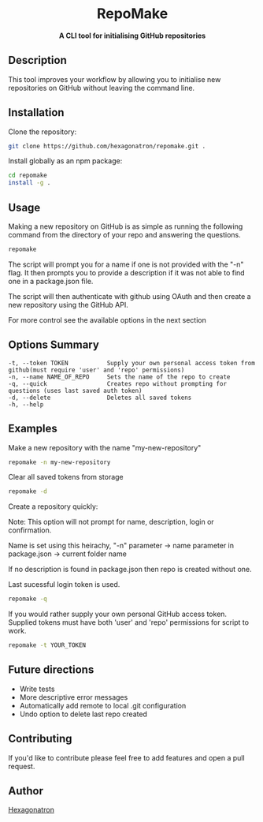 <h1 align="center"> RepoMake </h1>

<p align="center"> <b>A CLI tool for initialising GitHub repositories</b> </p>

## Description

This tool improves your workflow by allowing you to initialise new repositories on GitHub without leaving the command line.

## Installation

Clone the repository:
````bash
git clone https://github.com/hexagonatron/repomake.git .
````

Install globally as an npm package:
````bash
cd repomake
install -g .
````

## Usage

Making a new repository on GitHub is as simple as running the following command from the directory of your repo and answering the questions.
````bash
repomake
````

The script will prompt you for a name if one is not provided with the "-n" flag. It then prompts you to provide a description if it was not able to find one in a package.json file.

The script will then authenticate with github using OAuth and then create a new repository using the GitHub API.

For more control see the available options in the next section

## Options Summary
````
-t, --token TOKEN           Supply your own personal access token from github(must require 'user' and 'repo' permissions)
-n, --name NAME_OF_REPO     Sets the name of the repo to create
-q, --quick                 Creates repo without prompting for questions (uses last saved auth token)
-d, --delete                Deletes all saved tokens
-h, --help
````
## Examples

Make a new repository with the name "my-new-repository"
````bash
repomake -n my-new-repository
````

Clear all saved tokens from storage
````bash
repomake -d
````

Create a repository quickly:

Note: This option will not prompt for name, description, login or confirmation.

Name is set using this heirachy, "-n" parameter -> name parameter in package.json -> current folder name

If no description is found in package.json then repo is created without one.

Last sucessful login token is used.
````bash
repomake -q
````

If you would rather supply your own personal GitHub access token. Supplied tokens must have both 'user' and 'repo' permissions for script to work. 
````bash
repomake -t YOUR_TOKEN
```` 

## Future directions

- Write tests
- More descriptive error messages
- Automatically add remote to local .git configuration
- Undo option to delete last repo created

## Contributing

If you'd like to contribute please feel free to add features and open a pull request.

## Author
[Hexagonatron](https://github.com/hexagonatron)